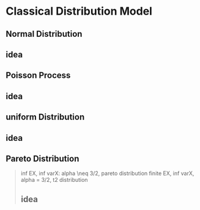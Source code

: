 # Classical Distribution Model

## Normal Distribution
## idea

## Poisson Process
## idea

## uniform Distribution
## idea

## Pareto Distribution
> inf EX, inf varX: alpha \neq 3/2, pareto distribution
> finite EX, inf varX, alpha = 3/2, t2 distribution
> ## idea